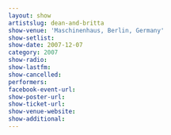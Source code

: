 ```yaml
---
layout: show
artistslug: dean-and-britta
show-venue: 'Maschinenhaus, Berlin, Germany'
show-setlist: 
show-date: 2007-12-07
category: 2007
show-radio: 
show-lastfm: 
show-cancelled: 
performers: 
facebook-event-url: 
show-poster-url: 
show-ticket-url: 
show-venue-website: 
show-additional: 
---
```


